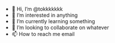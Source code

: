 - 👋 Hi, I’m @tokkkkkkk
- 👀 I’m interested in anything
- 🌱 I’m currently learning something
- 💞️ I’m looking to collaborate on whatever
- 📫 How to reach me email


<!---
tokkkkkkk/tokkkkkkk is a ✨ special ✨ repository because its `README.md` (this file) appears on your GitHub profile.
You can click the Preview link to take a look at your changes.
--->
